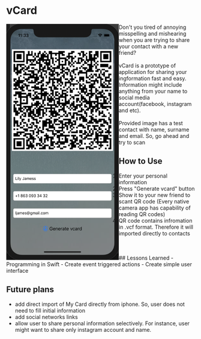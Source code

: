 # vCard
<img align="left" src=https://github.com/yerlansharipov/vcard/blob/master/meal3/back.png width=300/>
Don't you tired of annoying misspelling and mishearing when you are trying to share your contact with a new friend? 
<br />
<br />
vCard is a prototype of application for sharing your ingformation fast and easy. Information might include anything from your name to social media account(facebook, instagram and etc).
<br />
<br />
Provided image has a test contact with name, surname and email. So, go ahead and try to scan



## How to Use
1) Enter your personal information
2) Press "Generate vcard" button
3) Show it to your new friend to scant QR code (Every native camera app has capability of reading QR codes)
4) QR code contains infromation in .vcf format. Therefore it will imported directly to contacts

<br />
<br />
## Lessons Learned
- Programming in Swift
- Create event triggered actions
- Create simple user interface

## Future plans
- add direct import of My Card directly from iphone. So, user does not need to fill initial information
- add social networks links
- allow user to share personal information selectively. For instance, user might want to share only instagram account and name. 


